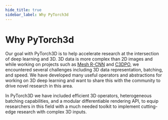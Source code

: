 ```yaml
---
hide_title: true
sidebar_label: Why PyTorch3d
---
```



# Why PyTorch3d


Our goal with PyTorch3D is to help accelerate research at the intersection of deep learning and 3D. 3D data is more complex than 2D images and while working on projects such as [Mesh R-CNN](https://github.com/facebookresearch/meshrcnn) and [C3DPO](https://github.com/facebookresearch/c3dpo_nrsfm), we encountered several challenges including 3D data representation, batching, and speed. We have developed many useful operators and abstractions for working on 3D deep learning and want to share this with the community to drive novel research in this area. 

In PyTorch3D we have included efficient 3D operators, heterogeneous batching capabilities, and a modular differentiable rendering API, to equip researchers in this field with a much needed toolkit to implement cutting-edge research with complex 3D inputs.

